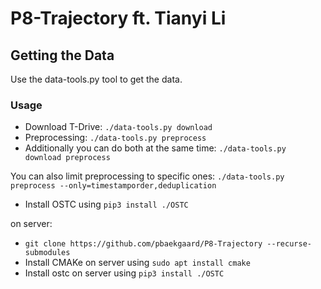 # P8-Trajectory ft. Tianyi Li

## Getting the Data

Use the data-tools.py tool to get the data.

### Usage

- Download T-Drive: `./data-tools.py download`
- Preprocessing: `./data-tools.py preprocess`
- Additionally you can do both at the same time: `./data-tools.py download preprocess`

You can also limit preprocessing to specific ones:
`./data-tools.py preprocess --only=timestamporder,deduplication`

- Install OSTC using `pip3 install ./OSTC`


on server: 
- ``git clone https://github.com/pbaekgaard/P8-Trajectory --recurse-submodules``
- Install CMAKe on server using `sudo apt install cmake`
- Install ostc on server using `pip3 install ./OSTC`